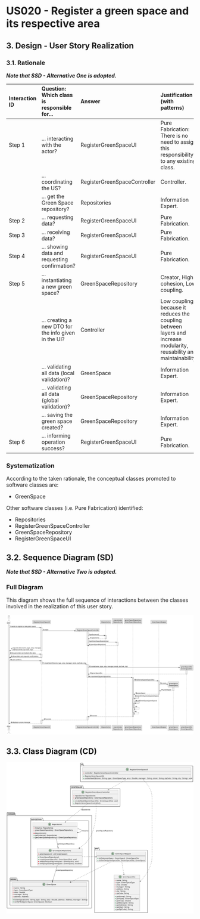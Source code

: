 # US020 - Register a green space and its respective area

## 3. Design - User Story Realization

### 3.1. Rationale

_**Note that SSD - Alternative One is adopted.**_

| Interaction ID | Question: Which class is responsible for...          | Answer                       | Justification (with patterns)                                                                                          |
|:---------------|:-----------------------------------------------------|:-----------------------------|:-----------------------------------------------------------------------------------------------------------------------|
| Step 1         | ... interacting with the actor?                      | RegisterGreenSpaceUI         | Pure Fabrication: There is no need to assign this responsibility to any existing class.                                |
|                | ... coordinating the US?                             | RegisterGreenSpaceController | Controller.                                                                                                            |
|                | ... get the Green Space repository?                  | Repositories                 | Information Expert.                                                                                                    |
| Step 2         | ... requesting data?                                 | RegisterGreenSpaceUI         | Pure Fabrication.                                                                                                      |
| Step 3         | ... receiving data?                                  | RegisterGreenSpaceUI         | Pure Fabrication.                                                                                                      |
| Step 4         | ... showing data and requesting confirmation?        | RegisterGreenSpaceUI         | Pure Fabrication.                                                                                                      |
| Step 5         | ... instantiating a new green space?                 | GreenSpaceRepository         | Creator, High cohesion, Low coupling.                                                                                  |
|                | ... creating a new DTO for the info given in the UI? | Controller                   | Low coupling, because it reduces the coupling between layers and increase modularity, reusability and maintainability. |
|                | ... validating all data (local validation)?          | GreenSpace                   | Information Expert.                                                                                                    | 
|                | ... validating all data (global validation)?         | GreenSpaceRepository         | Information Expert.                                                                                                    | 
|                | ... saving the green space created?                  | GreenSpaceRepository         | Information Expert.                                                                                                    |
| Step 6         | ... informing operation success?                     | RegisterGreenSpaceUI         | Pure Fabrication.                                                                                                      |

### Systematization ##

According to the taken rationale, the conceptual classes promoted to software classes are:

* GreenSpace

Other software classes (i.e. Pure Fabrication) identified:

* Repositories
* RegisterGreenSpaceController
* GreenSpaceRepository
* RegisterGreenSpaceUI

## 3.2. Sequence Diagram (SD)

_**Note that SSD - Alternative Two is adopted.**_

### Full Diagram

This diagram shows the full sequence of interactions between the classes involved in the realization of this user story.

![Sequence Diagram - Full](svg/us020-sequence-diagram-full.svg)

## 3.3. Class Diagram (CD)

![Class Diagram](svg/us020-class-diagram.svg)